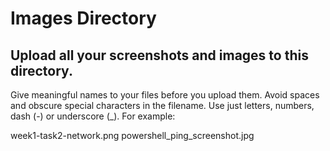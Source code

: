 # Images Directory


## Upload all your screenshots and images to this directory.

Give meaningful names to your files before you upload them. Avoid spaces and obscure special characters in the filename. Use just letters, numbers, dash (-) or underscore (_). For example:

week1-task2-network.png
powershell_ping_screenshot.jpg
